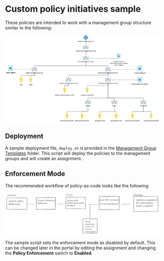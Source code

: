# Custom policy initiatives sample

These policies are intended to work with a management group structure similar to the following:

![Management groups](./images/management-groups.png)

## Deployment

A sample deployment file, `deploy.sh` is provided in the [Management Group Templates](./armTemplates/managementGroupTemplates) folder. This script will deploy the policies to the management groups and will create an assignment.

## Enforcement Mode

The recommended workflow of policy-as-code looks like the following:

![Policy as code workflow](./images/policy-as-code-workflow.png)

The sample script sets the enforcement mode as disabled by default. This can be changed later in the portal by editing the assignment and changing the **Policy Enforcement** switch to **Enabled**. 
